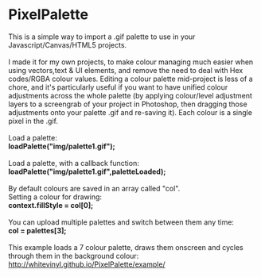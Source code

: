 PixelPalette
============

This is a simple way to import a .gif palette to use in your Javascript/Canvas/HTML5 projects.
<br>
<br>
I made it for my own projects, to make colour managing much easier when using vectors,text & UI elements, and remove the need to deal with Hex codes/RGBA colour values.
Editing a colour palette mid-project is less of a chore, and it's particularly useful if you want to have unified colour adjustments across the whole palette (by applying colour/level adjustment layers to a screengrab of your project in Photoshop, then dragging those adjustments onto your palette .gif and re-saving it).
Each colour is a single pixel in the .gif.
<br>
<br>
Load a palette:
<br>
<b>loadPalette("img/palette1.gif");</b>
<br>
<br>
Load a palette, with a callback function:
<br>
<b>loadPalette("img/palette1.gif",paletteLoaded);</b>
<br>
<br>
By default colours are saved in an array called "col".<br>
Setting a colour for drawing:
<br>
<b>context.fillStyle = col[0];</b>
<br>
<br>
You can upload multiple palettes and switch between them any time:
<br>
<b>col = palettes[3];</b>
<br>
<br>
This example loads a 7 colour palette, draws them onscreen and cycles through them in the background colour:
<br>
http://whitevinyl.github.io/PixelPalette/example/
